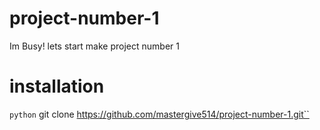 # project-number-1
Im Busy! lets start make project number 1



# installation

`python` 
git clone https://github.com/mastergive514/project-number-1.git``


